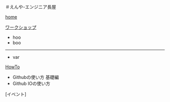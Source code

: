 ＃えんや-エンジニア長屋

[home]()

[ワークショップ]()

  * hoo   
  * boo   
  - - - -
  * var

[HowTo]()
  * Githubの使い方 基礎編
  * Github IOの使い方

[イベント]

